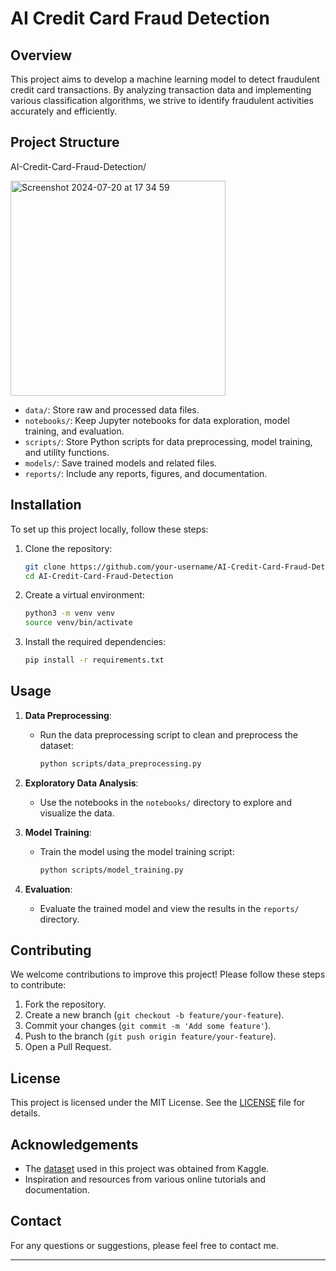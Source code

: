 # AI Credit Card Fraud Detection

## Overview

This project aims to develop a machine learning model to detect fraudulent credit card transactions. By analyzing transaction data and implementing various classification algorithms, we strive to identify fraudulent activities accurately and efficiently.

## Project Structure
AI-Credit-Card-Fraud-Detection/

<img width="344" alt="Screenshot 2024-07-20 at 17 34 59" src="https://github.com/user-attachments/assets/10dd35e8-f65a-48fe-8dfe-5434c2d745fa">



- `data/`: Store raw and processed data files.
- `notebooks/`: Keep Jupyter notebooks for data exploration, model training, and evaluation.
- `scripts/`: Store Python scripts for data preprocessing, model training, and utility functions.
- `models/`: Save trained models and related files.
- `reports/`: Include any reports, figures, and documentation.

## Installation

To set up this project locally, follow these steps:

1. Clone the repository:
    ```sh
    git clone https://github.com/your-username/AI-Credit-Card-Fraud-Detection.git
    cd AI-Credit-Card-Fraud-Detection
    ```

2. Create a virtual environment:
    ```sh
    python3 -m venv venv
    source venv/bin/activate
    ```

3. Install the required dependencies:
    ```sh
    pip install -r requirements.txt
    ```

## Usage

1. **Data Preprocessing**:
   - Run the data preprocessing script to clean and preprocess the dataset:
     ```sh
     python scripts/data_preprocessing.py
     ```

2. **Exploratory Data Analysis**:
   - Use the notebooks in the `notebooks/` directory to explore and visualize the data.

3. **Model Training**:
   - Train the model using the model training script:
     ```sh
     python scripts/model_training.py
     ```

4. **Evaluation**:
   - Evaluate the trained model and view the results in the `reports/` directory.

## Contributing

We welcome contributions to improve this project! Please follow these steps to contribute:

1. Fork the repository.
2. Create a new branch (`git checkout -b feature/your-feature`).
3. Commit your changes (`git commit -m 'Add some feature'`).
4. Push to the branch (`git push origin feature/your-feature`).
5. Open a Pull Request.

## License

This project is licensed under the MIT License. See the [LICENSE](LICENSE) file for details.

## Acknowledgements

- The [dataset](https://www.kaggle.com/datasets/mlg-ulb/creditcardfraud) used in this project was obtained from Kaggle. 
- Inspiration and resources from various online tutorials and documentation.

## Contact

For any questions or suggestions, please feel free to contact me.

---
